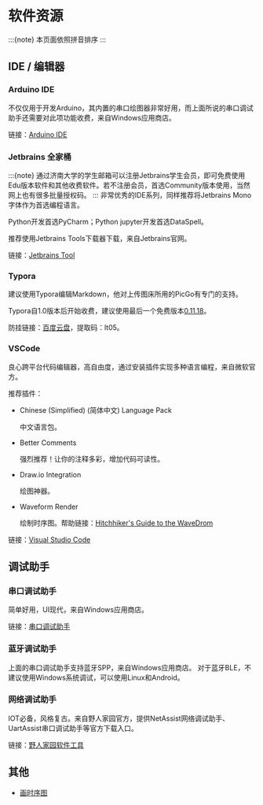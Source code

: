 # 软件资源

:::{note} 本页面依照拼音排序
:::

## IDE / 编辑器

### Arduino IDE

不仅仅用于开发Arduino，其内置的串口绘图器非常好用，而上面所说的串口调试助手还需要对此项功能收费，来自Windows应用商店。

链接：[Arduino IDE](https://www.microsoft.com/zh-cn/p/arduino-ide/9nblggh4rsd8#activetab=pivot:overviewtab)

### Jetbrains 全家桶

:::{note} 通过济南大学的学生邮箱可以注册Jetbrains学生会员，即可免费使用Edu版本软件和其他收费软件。若不注册会员，首选Community版本使用，当然网上也有很多批量授权码。
:::
非常优秀的IDE系列，同样推荐将Jetbrains Mono字体作为首选编程语言。

Python开发首选PyCharm；Python jupyter开发首选DataSpell。

推荐使用Jetbrains Tools下载器下载，来自Jetbrains官网。

链接：[Jetbrains Tool](https://www.jetbrains.com/toolbox-app/)

### Typora

建议使用Typora编辑Markdown，他对上传图床所用的PicGo有专门的支持。

Typora自1.0版本后开始收费，建议使用最后一个免费版本[0.11.18](https://www.jianshu.com/p/a80af3a01e1a)。

防挂链接：[百度云盘](https://pan.baidu.com/s/19JNVF8wrxRnDnxqDEo3Vug)，提取码：lt05。

### VSCode

良心跨平台代码编辑器，高自由度，通过安装插件实现多种语言编程，来自微软官方。

推荐插件：

+ Chinese (Simplified) (简体中文) Language Pack

  中文语言包。
+ Better Comments

  强烈推荐！让你的注释多彩，增加代码可读性。
+ Draw.io Integration

  绘图神器。
+ Waveform Render

  绘制时序图。帮助链接：[Hitchhiker's Guide to the WaveDrom](https://wavedrom.com/tutorial.html)

链接：[Visual Studio Code](https://code.visualstudio.com/)

## 调试助手

### 串口调试助手

简单好用，UI现代，来自Windows应用商店。

链接：[串口调试助手](https://www.microsoft.com/zh-cn/p/%e4%b8%b2%e5%8f%a3%e8%b0%83%e8%af%95%e5%8a%a9%e6%89%8b/9nblggh43hdm?activetab=pivot:overviewtab)

### 蓝牙调试助手

上面的串口调试助手支持蓝牙SPP，来自Windows应用商店。 对于蓝牙BLE，不建议使用Windows系统调试，可以使用Linux和Android。

### 网络调试助手

IOT必备，风格复古。来自野人家园官方，提供NetAssist网络调试助手、UartAssist串口调试助手等官方下载入口。

链接：[野人家园软件工具](http://www.cmsoft.cn/software.html?cid=0&sort=1&key=)

## 其他

+ [画时序图](https://mbb.eet-china.com/forum/topic/32409_1_1.html)
